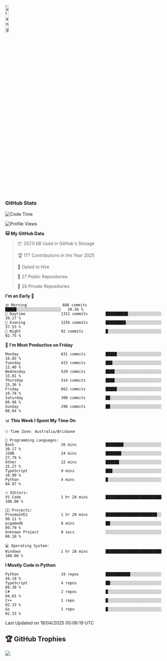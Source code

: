 <p align="left"><img width=15%" src="https://github.com/alansmathew/alansmathew/raw/master/lang.gif" alt="lang image here" /></p>

# <h3 align="left">GitHub Stats</h3>

<!--START_SECTION:waka-->
![Code Time](http://img.shields.io/badge/Code%20Time-566%20hrs%2031%20mins-blue)

![Profile Views](http://img.shields.io/badge/Profile%20Views-0-blue)

**🐱 My GitHub Data** 

> 📦 257.0 kB Used in GitHub's Storage 
 > 
> 🏆 177 Contributions in the Year 2025
 > 
> 💼 Opted to Hire
 > 
> 📜 27 Public Repositories 
 > 
> 🔑 20 Private Repositories 
 > 
**I'm an Early 🐤** 

```text
🌞 Morning                688 commits         █████░░░░░░░░░░░░░░░░░░░░   20.56 % 
🌆 Daytime                1311 commits        ██████████░░░░░░░░░░░░░░░   39.17 % 
🌃 Evening                1256 commits        █████████░░░░░░░░░░░░░░░░   37.53 % 
🌙 Night                  92 commits          █░░░░░░░░░░░░░░░░░░░░░░░░   02.75 % 
```
📅 **I'm Most Productive on Friday** 

```text
Monday                   631 commits         █████░░░░░░░░░░░░░░░░░░░░   18.85 % 
Tuesday                  415 commits         ███░░░░░░░░░░░░░░░░░░░░░░   12.40 % 
Wednesday                529 commits         ████░░░░░░░░░░░░░░░░░░░░░   15.81 % 
Thursday                 514 commits         ████░░░░░░░░░░░░░░░░░░░░░   15.36 % 
Friday                   662 commits         █████░░░░░░░░░░░░░░░░░░░░   19.78 % 
Saturday                 300 commits         ██░░░░░░░░░░░░░░░░░░░░░░░   08.96 % 
Sunday                   296 commits         ██░░░░░░░░░░░░░░░░░░░░░░░   08.84 % 
```


📊 **This Week I Spent My Time On** 

```text
🕑︎ Time Zone: Australia/Brisbane

💬 Programming Languages: 
Bash                     26 mins             ████████░░░░░░░░░░░░░░░░░   30.17 % 
JSON                     24 mins             ███████░░░░░░░░░░░░░░░░░░   27.79 % 
Other                    22 mins             ██████░░░░░░░░░░░░░░░░░░░   25.27 % 
TypeScript               9 mins              ███░░░░░░░░░░░░░░░░░░░░░░   10.90 % 
Python                   4 mins              █░░░░░░░░░░░░░░░░░░░░░░░░   04.97 % 

🔥 Editors: 
VS Code                  1 hr 28 mins        █████████████████████████   100.00 % 

🐱‍💻 Projects: 
ProxmoxVE2               1 hr 20 mins        ███████████████████████░░   90.11 % 
pcgamedb                 8 mins              ██░░░░░░░░░░░░░░░░░░░░░░░   09.79 % 
Unknown Project          0 secs              ░░░░░░░░░░░░░░░░░░░░░░░░░   00.10 % 

💻 Operating System: 
Windows                  1 hr 28 mins        █████████████████████████   100.00 % 
```

**I Mostly Code in Python** 

```text
Python                   19 repos            ███████████░░░░░░░░░░░░░░   44.19 % 
TypeScript               4 repos             ██░░░░░░░░░░░░░░░░░░░░░░░   09.30 % 
C#                       2 repos             █░░░░░░░░░░░░░░░░░░░░░░░░   04.65 % 
C++                      1 repo              █░░░░░░░░░░░░░░░░░░░░░░░░   02.33 % 
Go                       1 repo              █░░░░░░░░░░░░░░░░░░░░░░░░   02.33 % 
```




 Last Updated on 18/04/2025 00:06:19 UTC
<!--END_SECTION:waka-->

## 🏆 GitHub Trophies

![](https://github-profile-trophy.vercel.app/?username=samh06&theme=discord&no-frame=true&no-bg=false&margin-w=4)
